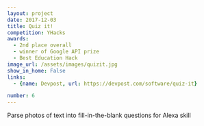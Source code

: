```yaml
---
layout: project
date: 2017-12-03
title: Quiz it!
competition: YHacks
awards:
  - 2nd place overall
  - winner of Google API prize
  - Best Education Hack
image_url: /assets/images/quizit.jpg
show_in_home: False
links:
  - {name: Devpost, url: https://devpost.com/software/quiz-it}

number: 6
---
```


Parse photos of text into fill-in-the-blank questions for Alexa skill
